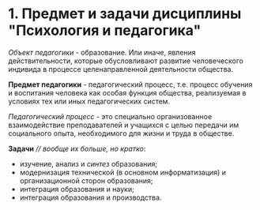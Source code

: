 # 1. Предмет и задачи дисциплины "Психология и педагогика"

_Объект педагогики_ - образование. Или иначе, явления действительности, которые обусловливают развитие человеческого индивида в процессе целенаправленной деятельности общества.

**Предмет педагогики** - педагогический процесс, т.е. процесс обучения и воспитания человека как особая функция общества, реализуемая в условиях тех или иных педагогических систем. 

_Педагогический процесс_ - это специально организованное взаимодействие преподавателей и учащихся с целью передачи им социального опыта, необходимого для жизни и труда в обществе. 

**Задачи** _// вообще их больше, но кратко_:

* изучение, анализ и _синтез_ образования;
* модернизация технической (в основном информатизация) и организационной сторон образования;
* интеграция образования и науки;
* интеграция образования и производства.